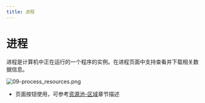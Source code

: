 ```yaml
---
title: 进程
---
```


# 进程

进程是计算机中正在运行的一个程序的实例。在进程页面中支持查看并下载相关数据信息。

![09-process_resources.png](https://yunshan-guangzhou.oss-cn-beijing.aliyuncs.com/pub/pic/202304266448fdf60b29f.png)

- 页面按钮使用，可参考[资源池-区域](./05-network_resources.md)章节描述